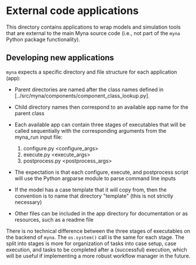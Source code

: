 # External code applications

This directory contains applications to wrap models and simulation tools that are
external to the main Myna source code (i.e., not part of the `myna` Python package
functionality).

## Developing new applications

`myna` expects a specific directory and file structure for each application (app):

- Parent directories are named after the class names defined in
[../src/myna/components/component_class_lookup.py].
- Child directory names then correspond to an available app name
for the parent class
- Each available app can contain three stages of executables
that will be called sequentially with the corresponding arguments from
the myna_run input file:

  1. configure.py <configure_args>
  2. execute.py <execute_args>
  3. postprocess.py <postprocess_args>

- The expectation is that each configure, execute, and postprocess
script will use the Python argparse module to parse command line inputs
- If the model has a case template that it will copy from, then the
convention is to name that directory "template" (this is
not strictly necessary)
- Other files can be included in the app directory for documentation or
as resources, such as a readme file

There is no technical difference between the three stages of executables
on the backend of `myna`. The `os.system()` call is the same for each stage.
The split into stages is more for organization of tasks into case setup,
case execution, and tasks to be completed after a (successful) execution,
which will be useful if implementing a more robust workflow manager in
the future.
